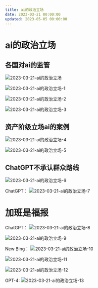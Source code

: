 ```yaml
---
title: ai的政治立场
date: 2023-03-21 00:00:00
updated: 2023-05-05 00:00:00
---
```


# ai的政治立场

## 各国对ai的监管

![2023-03-21-ai的政治立场](assets/2023-03-21-ai的政治立场.jpeg)

![2023-03-21-ai的政治立场-1](assets/2023-03-21-ai的政治立场-1.jpeg)

![2023-03-21-ai的政治立场-2](assets/2023-03-21-ai的政治立场-2.jpeg)

![2023-03-21-ai的政治立场-3](assets/2023-03-21-ai的政治立场-3.jpeg)

## 资产阶级立场ai的案例
![2023-03-21-ai的政治立场-4](assets/2023-03-21-ai的政治立场-4.png)

![2023-03-21-ai的政治立场-5](assets/2023-03-21-ai的政治立场-5.jpeg)

## ChatGPT不承认群众路线
![2023-03-21-ai的政治立场-6](assets/2023-03-21-ai的政治立场-6.jpeg)

ChatGPT：
![2023-03-21-ai的政治立场-7](assets/2023-03-21-ai的政治立场-7.png)

# 加班是福报

ChatGPT：
![2023-03-21-ai的政治立场-8](assets/2023-03-21-ai的政治立场-8.png)

![2023-03-21-ai的政治立场-9](assets/2023-03-21-ai的政治立场-9.jpeg)

New Bing：
![2023-03-21-ai的政治立场-10](assets/2023-03-21-ai的政治立场-10.jpeg)

![2023-03-21-ai的政治立场-11](assets/2023-03-21-ai的政治立场-11.jpeg)

![2023-03-21-ai的政治立场-12](assets/2023-03-21-ai的政治立场-12.jpeg)

GPT-4:
![2023-03-21-ai的政治立场-13](assets/2023-03-21-ai的政治立场-13.jpeg)

